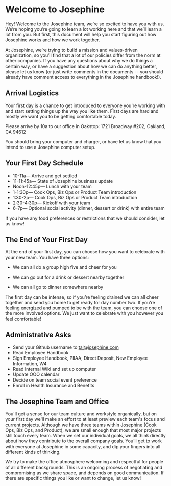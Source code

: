 # Welcome to Josephine

Hey! Welcome to the Josephine team, we’re so excited to have you with us. We’re hoping you’re going to learn a lot working here and that we’ll learn a lot from you. But first, this document will help you start figuring out how Josephine works and how we work together.

At Josephine, we’re trying to build a mission and values-driven organization, so you’ll find that a lot of our policies differ from the norm at other companies. If you have any questions about why we do things a certain way, or have a suggestion about how we can do anything better, please let us know (or just write comments in the documents -- you should already have comment access to everything in the Josephine handbook!).

## Arrival Logistics

Your first day is a chance to get introduced to everyone you're working with and start setting things up the way you like them. First days are hard and mostly we want you to be getting comfortable today.

Please arrive by 10a to our office in Oakstop: 1721 Broadway #202, Oakland, CA 94612 

You should bring your computer and charger, or have let us know that you intend to use a Josephine computer setup. 

## Your First Day Schedule

* 10-11a— Arrive and get settled 
* 11-11:45a— State of Josephine business update 
* Noon-12:45p— Lunch with your team
* 1-1:30p— Cook Ops, Biz Ops or Product Team introduction
* 1:30-2p— Cook Ops, Biz Ops or Product Team introduction
* 2:30-4:30p— Kickoff with your team 
* 6-7p— Optional social activity (dinner, dessert or drink) with entire team

If you have any food preferences or restrictions that we should consider, let us know!


## The End of Your First Day

At the end of your first day, you can choose how you want to celebrate with your new team. You have three options:

* We can all do a group high five and cheer for you

* We can go out for a drink or dessert nearby together

* We can all go to dinner somewhere nearby

The first day can be intense, so if you’re feeling drained we can all cheer together and send you home to get ready for day number two. If you’re feeling energized and pumped to be with the team, you can choose one of the more involved options. We just want to celebrate with you however you feel comfortable!


## Administrative Asks

- Send your Github username to tal@josephine.com 
- Read Employee Handbook
- Sign Employee Handbook, PIIAA, Direct Deposit, New Employee Information, W4
- Read Internal Wiki and set up computer
- Update OOO calendar
- Decide on team social event preference
- Enroll in Health Insurance and Benefits

## The Josephine Team and Office

You'll get a sense for our team culture and workstyle organically, but on your first day we'll make an effort to at least preview each team's focus and current projects. Although we have three teams within Josephine (Cook Ops, Biz Ops, and Product), we are small enough that most major projects still touch every team. When we set our individual goals, we all think directly about how they contribute to the overall company goals. You’ll get to work with everyone at Josephine in some capacity, and dip your fingers into all different kinds of thinking.

We try to make the office atmosphere welcoming and respectful for people of all different backgrounds. This is an ongoing process of negotiating and compromising as we share space, and depends on good communication. If there are specific things you like or want to change, let us know!
